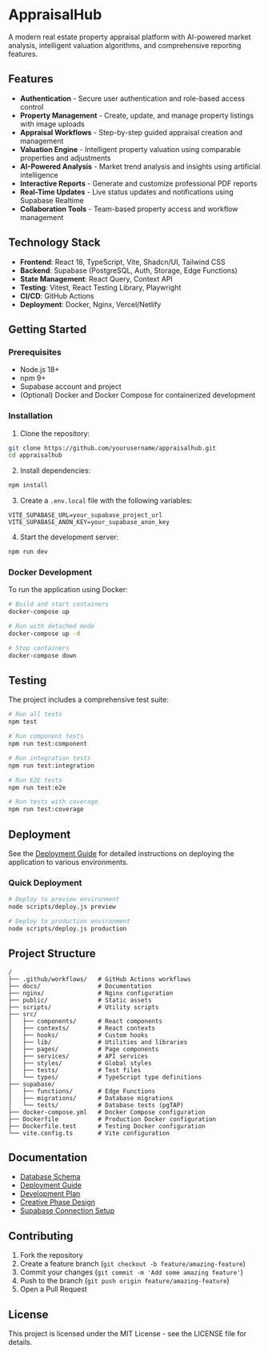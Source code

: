 # AppraisalHub

A modern real estate property appraisal platform with AI-powered market analysis, intelligent valuation algorithms, and comprehensive reporting features.

## Features

- **Authentication** - Secure user authentication and role-based access control
- **Property Management** - Create, update, and manage property listings with image uploads
- **Appraisal Workflows** - Step-by-step guided appraisal creation and management
- **Valuation Engine** - Intelligent property valuation using comparable properties and adjustments
- **AI-Powered Analysis** - Market trend analysis and insights using artificial intelligence
- **Interactive Reports** - Generate and customize professional PDF reports
- **Real-Time Updates** - Live status updates and notifications using Supabase Realtime
- **Collaboration Tools** - Team-based property access and workflow management

## Technology Stack

- **Frontend**: React 18, TypeScript, Vite, Shadcn/UI, Tailwind CSS
- **Backend**: Supabase (PostgreSQL, Auth, Storage, Edge Functions)
- **State Management**: React Query, Context API
- **Testing**: Vitest, React Testing Library, Playwright
- **CI/CD**: GitHub Actions
- **Deployment**: Docker, Nginx, Vercel/Netlify

## Getting Started

### Prerequisites

- Node.js 18+
- npm 9+
- Supabase account and project
- (Optional) Docker and Docker Compose for containerized development

### Installation

1. Clone the repository:

```bash
git clone https://github.com/yourusername/appraisalhub.git
cd appraisalhub
```

2. Install dependencies:

```bash
npm install
```

3. Create a `.env.local` file with the following variables:

```
VITE_SUPABASE_URL=your_supabase_project_url
VITE_SUPABASE_ANON_KEY=your_supabase_anon_key
```

4. Start the development server:

```bash
npm run dev
```

### Docker Development

To run the application using Docker:

```bash
# Build and start containers
docker-compose up

# Run with detached mode
docker-compose up -d

# Stop containers
docker-compose down
```

## Testing

The project includes a comprehensive test suite:

```bash
# Run all tests
npm test

# Run component tests
npm run test:component

# Run integration tests
npm run test:integration

# Run E2E tests
npm run test:e2e

# Run tests with coverage
npm run test:coverage
```

## Deployment

See the [Deployment Guide](./docs/deployment-guide.md) for detailed instructions on deploying the application to various environments.

### Quick Deployment

```bash
# Deploy to preview environment
node scripts/deploy.js preview

# Deploy to production environment
node scripts/deploy.js production
```

## Project Structure

```
/
├── .github/workflows/   # GitHub Actions workflows
├── docs/                # Documentation
├── nginx/               # Nginx configuration
├── public/              # Static assets
├── scripts/             # Utility scripts
├── src/
│   ├── components/      # React components
│   ├── contexts/        # React contexts
│   ├── hooks/           # Custom hooks
│   ├── lib/             # Utilities and libraries
│   ├── pages/           # Page components
│   ├── services/        # API services
│   ├── styles/          # Global styles
│   ├── tests/           # Test files
│   └── types/           # TypeScript type definitions
├── supabase/
│   ├── functions/       # Edge Functions
│   ├── migrations/      # Database migrations
│   └── tests/           # Database tests (pgTAP)
├── docker-compose.yml   # Docker Compose configuration
├── Dockerfile           # Production Docker configuration
├── Dockerfile.test      # Testing Docker configuration
└── vite.config.ts       # Vite configuration
```

## Documentation

- [Database Schema](./docs/schema-documentation.md)
- [Deployment Guide](./docs/deployment-guide.md)
- [Development Plan](./implementation-plan.md)
- [Creative Phase Design](./creative-phase-design.md)
- [Supabase Connection Setup](./supabase-connection.md)

## Contributing

1. Fork the repository
2. Create a feature branch (`git checkout -b feature/amazing-feature`)
3. Commit your changes (`git commit -m 'Add some amazing feature'`)
4. Push to the branch (`git push origin feature/amazing-feature`)
5. Open a Pull Request

## License

This project is licensed under the MIT License - see the LICENSE file for details.